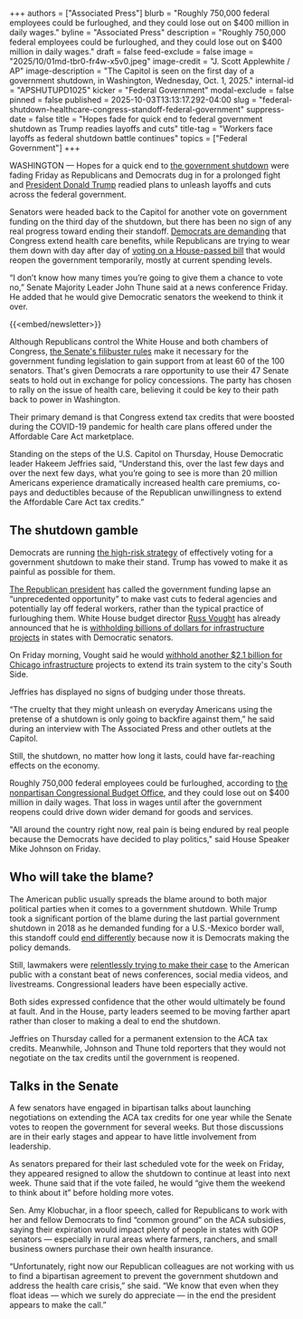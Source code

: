 +++
authors = ["Associated Press"]
blurb = "Roughly 750,000 federal employees could be furloughed, and they could lose out on $400 million in daily wages."
byline = "Associated Press"
description = "Roughly 750,000 federal employees could be furloughed, and they could lose out on $400 million in daily wages."
draft = false
feed-exclude = false
image = "2025/10/01md-tbr0-fr4w-x5v0.jpeg"
image-credit = "J. Scott Applewhite / AP"
image-description = "The Capitol is seen on the first day of a government shutdown, in Washington, Wednesday, Oct. 1, 2025."
internal-id = "APSHUTUPD1025"
kicker = "Federal Government"
modal-exclude = false
pinned = false
published = 2025-10-03T13:13:17.292-04:00
slug = "federal-shutdown-healthcare-congress-standoff-federal-government"
suppress-date = false
title = "Hopes fade for quick end to federal government shutdown as Trump readies layoffs and cuts"
title-tag = "Workers face layoffs as federal shutdown battle continues"
topics = ["Federal Government"]
+++

WASHINGTON — Hopes for a quick end to <a href="https://apnews.com/article/trump-government-shutdown-firings-layoffs-vought-1fd57313272ec4db5984f653b095be33">the government shutdown</a> were fading Friday as Republicans and Democrats dug in for a prolonged fight and <a href="https://apnews.com/hub/donald-trump">President Donald Trump</a> readied plans to unleash layoffs and cuts across the federal government.

Senators were headed back to the Capitol for another vote on government funding on the third day of the shutdown, but there has been no sign of any real progress toward ending their standoff. <a href="https://apnews.com/article/health-care-subsidies-congress-shutdown-democrats-republicans-bb3464820a347fd2c0399e78e335881e">Democrats are demanding</a> that Congress extend health care benefits, while Republicans are trying to wear them down with day after day of <a href="https://apnews.com/article/government-shutdown-congress-trump-health-care-54b2a584657a0b619bc8326708a05604">voting on a House-passed bill</a> that would reopen the government temporarily, mostly at current spending levels.

“I don’t know how many times you’re going to give them a chance to vote no,” Senate Majority Leader John Thune said at a news conference Friday. He added that he would give Democratic senators the weekend to think it over.

{{<embed/newsletter>}}

Although Republicans control the White House and both chambers of Congress, <a href="https://apnews.com/article/donald-trump-filibusters-gun-politics-government-and-politics-93c53b3aa8d2b91d3c2d5884f3cdf139">the Senate&#39;s filibuster rules</a> make it necessary for the government funding legislation to gain support from at least 60 of the 100 senators. That&#39;s given Democrats a rare opportunity to use their 47 Senate seats to hold out in exchange for policy concessions. The party has chosen to rally on the issue of health care, believing it could be key to their path back to power in Washington.

Their primary demand is that Congress extend tax credits that were boosted during the COVID-19 pandemic for health care plans offered under the Affordable Care Act marketplace.

Standing on the steps of the U.S. Capitol on Thursday, House Democratic leader Hakeem Jeffries said, “Understand this, over the last few days and over the next few days, what you’re going to see is more than 20 million Americans experience dramatically increased health care premiums, co-pays and deductibles because of the Republican unwillingness to extend the Affordable Care Act tax credits.”

## The shutdown gamble

Democrats are running <a href="https://apnews.com/article/democrats-republicans-shutdown-negotiations-votes-health-care-29b11579bfc694a52b9e8e272a47bb91">the high-risk strategy</a> of effectively voting for a government shutdown to make their stand. Trump has vowed to make it as painful as possible for them.

<a href="https://apnews.com/article/trump-project-2025-russ-vought-shutdown-2d1ea5e6e32c583ddf6b8a8164e523c3">The Republican president</a> has called the government funding lapse an “unprecedented opportunity” to make vast cuts to federal agencies and potentially lay off federal workers, rather than the typical practice of furloughing them. White House budget director <a href="https://apnews.com/article/trump-doge-russell-vought-project-2025-f403174299933b7e3a3b6ebd779c146c">Russ Vought</a> has already announced that he is <a href="https://apnews.com/article/shutdown-new-york-rail-projects-money-withheld-ada494e08ae9ae5269c6ce554ecdbd43">withholding billions of dollars for infrastructure projects</a> in states with Democratic senators.

On Friday morning, Vought said he would <a href="https://apnews.com/article/government-shutdown-chicago-infrastructure-funding-9ef6c7829fc85553bf8d3dbaa759611e">withhold another $2.1 billion for Chicago infrastructure</a> projects to extend its train system to the city&#39;s South Side.

Jeffries has displayed no signs of budging under those threats.

“The cruelty that they might unleash on everyday Americans using the pretense of a shutdown is only going to backfire against them,” he said during an interview with The Associated Press and other outlets at the Capitol.

Still, the shutdown, no matter how long it lasts, could have far-reaching effects on the economy.

Roughly 750,000 federal employees could be furloughed, according to <a href="https://apnews.com/article/congressional-budget-office-swagel-trump-bill-3a76f5ce1f7bd02c1dac2269d87d91db">the nonpartisan Congressional Budget Office</a>, and they could lose out on $400 million in daily wages. That loss in wages until after the government reopens could drive down wider demand for goods and services.

&#34;All around the country right now, real pain is being endured by real people because the Democrats have decided to play politics,&#34; said House Speaker Mike Johnson on Friday.

## Who will take the blame?

The American public usually spreads the blame around to both major political parties when it comes to a government shutdown. While Trump took a significant portion of the blame during the last partial government shutdown in 2018 as he demanded funding for a U.S.-Mexico border wall, this standoff could <a href="https://apnews.com/article/polling-government-shutdown-trump-democrats-republicans-blame-7ad1810afa5c2990ee2fbd584db5873c">end differently</a> because now it is Democrats making the policy demands.

Still, lawmakers were <a href="https://apnews.com/article/donald-trump-congress-chuck-schumer-shutdown-6a420d356335f738c874381b6ade3c10">relentlessly trying to make their case</a> to the American public with a constant beat of news conferences, social media videos, and livestreams. Congressional leaders have been especially active.

Both sides expressed confidence that the other would ultimately be found at fault. And in the House, party leaders seemed to be moving farther apart rather than closer to making a deal to end the shutdown.

Jeffries on Thursday called for a permanent extension to the ACA tax credits. Meanwhile, Johnson and Thune told reporters that they would not negotiate on the tax credits until the government is reopened.

## Talks in the Senate

A few senators have engaged in bipartisan talks about launching negotiations on extending the ACA tax credits for one year while the Senate votes to reopen the government for several weeks. But those discussions are in their early stages and appear to have little involvement from leadership.

As senators prepared for their last scheduled vote for the week on Friday, they appeared resigned to allow the shutdown to continue at least into next week. Thune said that if the vote failed, he would “give them the weekend to think about it” before holding more votes.

Sen. Amy Klobuchar, in a floor speech, called for Republicans to work with her and fellow Democrats to find “common ground” on the ACA subsidies, saying their expiration would impact plenty of people in states with GOP senators — especially in rural areas where farmers, ranchers, and small business owners purchase their own health insurance.

“Unfortunately, right now our Republican colleagues are not working with us to find a bipartisan agreement to prevent the government shutdown and address the health care crisis,” she said. “We know that even when they float ideas — which we surely do appreciate — in the end the president appears to make the call.”<strong></strong>

